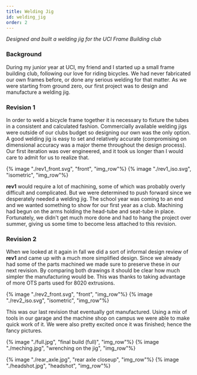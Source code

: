```yaml
---
title: Welding Jig
id: welding_jig
order: 2
---
```


*Designed and built a welding jig for the UCI Frame Building club*

### Background

During my junior year at UCI, my friend and I started up a small frame building club, following our love for riding bicycles. We had never fabricated our own frames before, or done any serious welding for that matter. As we were starting from ground zero, our first project was to design and manufacture a welding jig.

### Revision 1

In order to weld a bicycle frame together it is necessary to fixture the tubes in a consistent and calculated fashion. Commercially available welding jigs were outside of our clubs budget so designing our own was the only option. A good welding jig is easy to set and relatively accurate (compromising on dimensional accuracy was a major theme throughout the design process). Our first iteration was over engineered, and it took us longer than I would care to admit for us to realize that.



<p class="img_row_container">
{% image "./rev1_front.svg", "front", "img_row"%}
{% image "./rev1_iso.svg", "isometric", "img_row"%}
</p>

**rev1** would require a lot of machining, some of which was probably overly difficult and complicated. But we were determined to push forward since we desperately needed a welding jig. The school year was coming to an end and we wanted something to show for our first year as a club. Machining had begun on the arms holding the head-tube and seat-tube in place. Fortunately, we didn't get much more done and had to hang the project over summer, giving us some time to become less attached to this revision.

### Revision 2

When we looked at it again in fall we did a sort of informal design review of **rev1** and came up with a much more simplified design. Since we already had some of the parts machined we made sure to preserve these in our next revision. By comparing both drawings it should be clear how much simpler the manufacturing would be. This was thanks to taking advantage of more OTS parts used for 8020 extrusions.

<p class="img_row_container">
{% image "./rev2_front.svg", "front", "img_row"%}
{% image "./rev2_iso.svg", "isometric", "img_row"%}
</p>

This was our last revision that eventually got manufactured. Using a mix of tools in our garage and the machine shop on campus we were able to make quick work of it. We were also pretty excited once it was finished; hence the fancy pictures.

<p class="img_row_container">
{% image "./full.jpg", "final build (full)", "img_row"%}
{% image "./meching.jpg", "wrenching on the jig", "img_row"%}
</p>

<p class="img_row_container">
{% image "./rear_axle.jpg", "rear axle closeup", "img_row"%}
{% image "./headshot.jpg", "headshot", "img_row"%}
</p>



